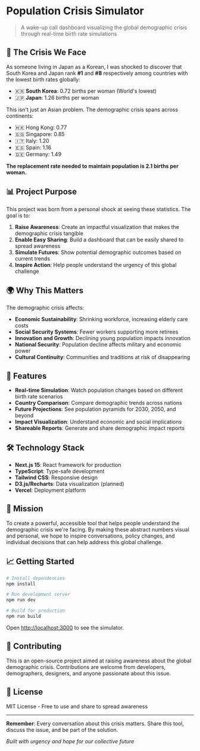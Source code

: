 # Population Crisis Simulator

> A wake-up call dashboard visualizing the global demographic crisis through real-time birth rate simulations

## 🚨 The Crisis We Face

As someone living in Japan as a Korean, I was shocked to discover that South Korea and Japan rank **#1** and **#8** respectively among countries with the lowest birth rates globally:

- 🇰🇷 **South Korea**: 0.72 births per woman (World's lowest)
- 🇯🇵 **Japan**: 1.26 births per woman

This isn't just an Asian problem. The demographic crisis spans across continents:
- 🇭🇰 Hong Kong: 0.77
- 🇸🇬 Singapore: 0.85
- 🇮🇹 Italy: 1.20
- 🇪🇸 Spain: 1.16
- 🇩🇪 Germany: 1.49

**The replacement rate needed to maintain population is 2.1 births per woman.**

## 📊 Project Purpose

This project was born from a personal shock at seeing these statistics. The goal is to:

1. **Raise Awareness**: Create an impactful visualization that makes the demographic crisis tangible
2. **Enable Easy Sharing**: Build a dashboard that can be easily shared to spread awareness
3. **Simulate Futures**: Show potential demographic outcomes based on current trends
4. **Inspire Action**: Help people understand the urgency of this global challenge

## 🌍 Why This Matters

The demographic crisis affects:
- **Economic Sustainability**: Shrinking workforce, increasing elderly care costs
- **Social Security Systems**: Fewer workers supporting more retirees
- **Innovation and Growth**: Declining young population impacts innovation
- **National Security**: Population decline affects military and economic power
- **Cultural Continuity**: Communities and traditions at risk of disappearing

## 🚀 Features

- **Real-time Simulation**: Watch population changes based on different birth rate scenarios
- **Country Comparison**: Compare demographic trends across nations
- **Future Projections**: See population pyramids for 2030, 2050, and beyond
- **Impact Visualization**: Understand economic and social implications
- **Shareable Reports**: Generate and share demographic impact reports

## 🛠️ Technology Stack

- **Next.js 15**: React framework for production
- **TypeScript**: Type-safe development
- **Tailwind CSS**: Responsive design
- **D3.js/Recharts**: Data visualization (planned)
- **Vercel**: Deployment platform

## 🎯 Mission

To create a powerful, accessible tool that helps people understand the demographic crisis we're facing. By making these abstract numbers visual and personal, we hope to inspire conversations, policy changes, and individual decisions that can help address this global challenge.

## 📈 Getting Started

```bash
# Install dependencies
npm install

# Run development server
npm run dev

# Build for production
npm run build
```

Open [http://localhost:3000](http://localhost:3000) to see the simulator.

## 🤝 Contributing

This is an open-source project aimed at raising awareness about the global demographic crisis. Contributions are welcome from developers, demographers, designers, and anyone passionate about this issue.

## 📝 License

MIT License - Free to use and share to spread awareness

---

**Remember**: Every conversation about this crisis matters. Share this tool, discuss the issue, and be part of the solution.

*Built with urgency and hope for our collective future*